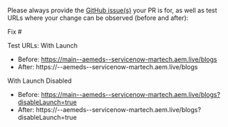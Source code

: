 Please always provide the [GitHub issue(s)](../issues) your PR is for, as well as test URLs where your change can be observed (before and after):

Fix #<gh-issue-id>

Test URLs:
With Launch
- Before: https://main--aemeds--servicenow-martech.aem.live/blogs
- After: https://<branch>--aemeds--servicenow-martech.aem.live/blogs

With Launch Disabled
- Before: https://main--aemeds--servicenow-martech.aem.live/blogs?disableLaunch=true
- After: https://<branch>--aemeds--servicenow-martech.aem.live/blogs?disableLaunch=true
